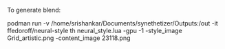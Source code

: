 To generate blend: 

podman run -v /home/srishankar/Documents/synethetizer/Outputs:/out -it ffedoroff/neural-style th neural_style.lua -gpu -1 -style_image Grid_artistic.png -content_image 23118.png

